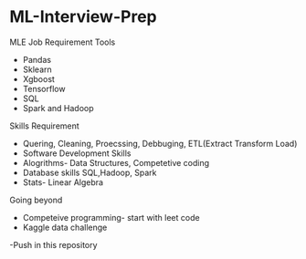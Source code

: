 # ML-Interview-Prep

MLE Job Requirement Tools
- Pandas
- Sklearn 
- Xgboost
- Tensorflow
- SQL
- Spark and Hadoop

Skills Requirement
- Quering, Cleaning, Proecssing, Debbuging, ETL(Extract Transform Load)
- Software Development Skills
- Alogrithms- Data Structures, Competetive coding
- Database skills SQL,Hadoop, Spark
- Stats- Linear Algebra

Going beyond
- Competeive programming- start with leet code
- Kaggle data challenge

-Push in this repository
